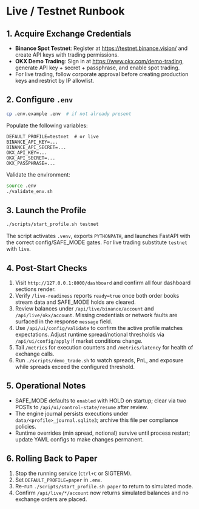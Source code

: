 # Live / Testnet Runbook

## 1. Acquire Exchange Credentials
- **Binance Spot Testnet**: Register at <https://testnet.binance.vision/> and create API keys with trading permissions.
- **OKX Demo Trading**: Sign in at <https://www.okx.com/demo-trading>, generate API key + secret + passphrase, and enable spot trading.
- For live trading, follow corporate approval before creating production keys and restrict by IP allowlist.

## 2. Configure `.env`
```bash
cp .env.example .env  # if not already present
```
Populate the following variables:
```
DEFAULT_PROFILE=testnet  # or live
BINANCE_API_KEY=...
BINANCE_API_SECRET=...
OKX_API_KEY=...
OKX_API_SECRET=...
OKX_PASSPHRASE=...
```
Validate the environment:
```bash
source .env
./validate_env.sh
```

## 3. Launch the Profile
```bash
./scripts/start_profile.sh testnet
```
The script activates `.venv`, exports `PYTHONPATH`, and launches FastAPI with the correct config/SAFE_MODE gates. For live trading substitute `testnet` with `live`.

## 4. Post-Start Checks
1. Visit `http://127.0.0.1:8000/dashboard` and confirm all four dashboard sections render.
2. Verify `/live-readiness` reports `ready=true` once both order books stream data and SAFE_MODE holds are cleared.
3. Review balances under `/api/live/binance/account` and `/api/live/okx/account`. Missing credentials or network faults are surfaced in the response `message` field.
4. Use `/api/ui/config/validate` to confirm the active profile matches expectations. Adjust runtime spread/notional thresholds via `/api/ui/config/apply` if market conditions change.
5. Tail `/metrics` for execution counters and `/metrics/latency` for health of exchange calls.
6. Run `./scripts/demo_trade.sh` to watch spreads, PnL, and exposure while spreads exceed the configured threshold.

## 5. Operational Notes
- SAFE_MODE defaults to `enabled` with HOLD on startup; clear via two POSTs to `/api/ui/control-state/resume` after review.
- The engine journal persists executions under `data/<profile>_journal.sqlite3`; archive this file per compliance policies.
- Runtime overrides (min spread, notional) survive until process restart; update YAML configs to make changes permanent.

## 6. Rolling Back to Paper
1. Stop the running service (`Ctrl+C` or SIGTERM).
2. Set `DEFAULT_PROFILE=paper` in `.env`.
3. Re-run `./scripts/start_profile.sh paper` to return to simulated mode.
4. Confirm `/api/live/*/account` now returns simulated balances and no exchange orders are placed.
